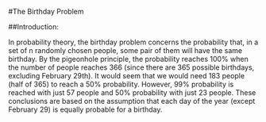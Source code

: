 #The Birthday Problem

##Introduction:

In probability theory, the birthday problem concerns the probability that, in a set of n randomly chosen people,
some pair of them will have the same birthday. By the pigeonhole principle, the probability reaches 100% when
the number of people reaches 366 (since there are 365 possible birthdays, excluding February 29th). It would
seem that we would need 183 people (half of 365) to reach a 50% probability. However, 99% probability is
reached with just 57 people and 50% probability with just 23 people. These conclusions are based on the
assumption that each day of the year (except February 29) is equally probable for a birthday.
